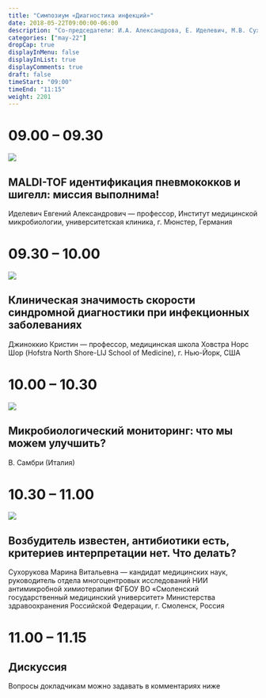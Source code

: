 ```yaml
---
title: "Симпозиум «Диагностика инфекций»"
date: 2018-05-22T09:00:00-06:00
description: "Со-председатели: И.А. Александрова, Е. Иделевич, М.В. Сухорукова"
categories: ["may-22"]
dropCap: true
displayInMenu: false
displayInList: true
displayComments: true
draft: false
timeStart: "09:00"
timeEnd: "11:15"
weight: 2201
---
```


<div class="card-container">
    <div class="event-card" >
        <div class="card-time-container-person">
            <h1>09.00 – 09.30</h1>
        </div>
        <div class="card-img-container-person">
            <picture>
                <img src="https://pp.userapi.com/c856136/v856136477/40a73/uXNobaqce44.jpg" class="card-img-person">
            </picture>
        </div>
        <div class="card-body-person">
            <h2 class="card-title">MALDI-TOF идентификация пневмококков и шигелл: миссия выполнима! </h2>
            <p class="card-text">Иделевич Евгений Александрович — профессор, Институт медицинской микробиологии, университетская клиника, г. Мюнстер, Германия</p>
        </div>
    </div>
    <div class="event-card" >
        <div class="card-time-container-person">
            <h1>09.30 – 10.00 </h1>
        </div>
        <div class="card-img-container-person">
            <picture>
                <img src="http://www.iacmac.ru/images/photos/person/ginocchio_ch.jpg" class="card-img-person">
            </picture>
        </div>
        <div class="card-body-person">
            <h2 class="card-title">Клиническая значимость скорости синдромной диагностики при инфекционных заболеваниях</h2>
            <p class="card-text">Джиноккио Кристин — профессор, медицинская школа Ховстра Норс Шор (Hofstra North Shore-LIJ School of Medicine), г. Нью-Йорк, США</p>
        </div>
    </div>
    <div class="event-card" >
        <div class="card-time-container-person">
            <h1>10.00 – 10.30</h1>
        </div>
        <div class="card-img-container-person">
            <picture>
                <img src="https://pp.userapi.com/c855332/v855332166/3eafb/Vhnc7ztDnEk.jpg" class="card-img-person">
            </picture>
        </div>
        <div class="card-body-person">
            <h2 class="card-title">Микробиологический мониторинг: что мы можем улучшить?</h2>
            <p class="card-text">В. Самбри (Италия) </p>
        </div>
    </div>
    <div class="event-card" >
        <div class="card-time-container-person">
            <h1>10.30 – 11.00</h1>
        </div>
        <div class="card-img-container-person">
            <picture>
                <img src="https://pp.userapi.com/c849216/v849216477/1910fd/JJbO9qbpQJE.jpg" class="card-img-person">
            </picture>
        </div>
        <div class="card-body-person">
            <h2 class="card-title">Возбудитель известен, антибиотики есть, критериев интерпретации нет. Что делать?</h2>
            <p class="card-text">Сухорукова Марина Витальевна — кандидат медицинских наук, руководитель отдела многоцентровых исследований НИИ антимикробной химиотерапии ФГБОУ ВО «Смоленский государственный медицинский университет» Министерства здравоохранения Российской Федерации, г. Смоленск, Россия</p>
        </div>
    </div>
    <div class="event-card" >
        <div class="card-time-container-person-no-picture">
            <h1>11.00 – 11.15</h1>
        </div>
        <div class="card-body-person">
            <h2 class="card-title">Дискуссия</h2>
            <p class="card-text">Вопросы докладчикам можно задавать в комментариях ниже</p>
        </div>
    </div>
</div>